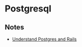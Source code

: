 # Postgresql

## Notes

- [Understand Postgres and Rails](http://f3r.gitbooks.io/understanding-postgres-and-rails/content/)